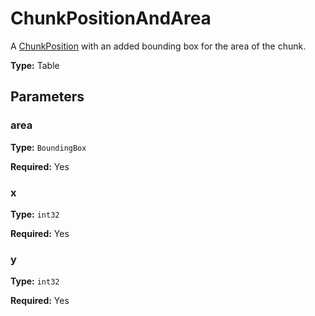 # ChunkPositionAndArea

A [ChunkPosition](runtime:ChunkPosition) with an added bounding box for the area of the chunk.

**Type:** Table

## Parameters

### area

**Type:** `BoundingBox`

**Required:** Yes

### x

**Type:** `int32`

**Required:** Yes

### y

**Type:** `int32`

**Required:** Yes

